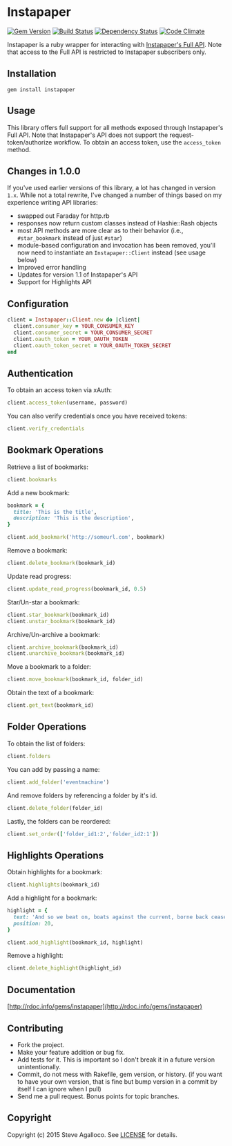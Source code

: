 # Instapaper

[![Gem Version](http://img.shields.io/gem/v/instapaper.svg)][gem]
[![Build Status](http://img.shields.io/travis/stve/instapaper.svg)][travis]
[![Dependency Status](http://img.shields.io/gemnasium/stve/instapaper.svg)][gemnasium]
[![Code Climate](http://img.shields.io/codeclimate/github/stve/instapaper.svg)][codeclimate]

[gem]: https://rubygems.org/gems/instapaper
[travis]: https://travis-ci.org/stve/instapaper
[gemnasium]: https://gemnasium.com/stve/instapaper
[codeclimate]: https://codeclimate.com/github/stve/instapaper


Instapaper is a ruby wrapper for interacting with [Instapaper's Full API](https://www.instapaper.com/api/full).  Note that access to the Full API is restricted to Instapaper subscribers only.

## Installation

    gem install instapaper

## Usage

This library offers full support for all methods exposed through Instapaper's Full API.  Note that Instapaper's API does not support the request-token/authorize workflow. To obtain an access token, use the `access_token` method.

## Changes in 1.0.0

If you've used earlier versions of this library, a lot has changed in version `1.x`. While not a total rewrite, I've changed a number of things based on my experience writing API libraries:

* swapped out Faraday for http.rb
* responses now return custom classes instead of Hashie::Rash objects
* most API methods are more clear as to their behavior (i.e., `#star_bookmark` instead of just `#star`)
* module-based configuration and invocation has been removed, you'll now need to instantiate an `Instapaper::Client` instead (see usage below)
* Improved error handling
* Updates for version 1.1 of Instapaper's API
* Support for Highlights API

## Configuration

```ruby
client = Instapaper::Client.new do |client|
  client.consumer_key = YOUR_CONSUMER_KEY
  client.consumer_secret = YOUR_CONSUMER_SECRET
  client.oauth_token = YOUR_OAUTH_TOKEN
  client.oauth_token_secret = YOUR_OAUTH_TOKEN_SECRET
end
```

## Authentication

To obtain an access token via xAuth:

```ruby
client.access_token(username, password)
```

You can also verify credentials once you have received tokens:

```ruby
client.verify_credentials
```

## Bookmark Operations

Retrieve a list of bookmarks:

```ruby
client.bookmarks
```

Add a new bookmark:

```ruby
bookmark = {
  title: 'This is the title',
  description: 'This is the description',
}

client.add_bookmark('http://someurl.com', bookmark)
```

Remove a bookmark:

```ruby
client.delete_bookmark(bookmark_id)
```

Update read progress:

```ruby
client.update_read_progress(bookmark_id, 0.5)
```

Star/Un-star a bookmark:

```ruby
client.star_bookmark(bookmark_id)
client.unstar_bookmark(bookmark_id)
```

Archive/Un-archive a bookmark:

```ruby
client.archive_bookmark(bookmark_id)
client.unarchive_bookmark(bookmark_id)
```

Move a bookmark to a folder:

```ruby
client.move_bookmark(bookmark_id, folder_id)
```

Obtain the text of a bookmark:

```ruby
client.get_text(bookmark_id)
```

## Folder Operations


To obtain the list of folders:

```ruby
client.folders
```

You can add by passing a name:

```ruby
client.add_folder('eventmachine')
```

And remove folders by referencing a folder by it's id.

```ruby
client.delete_folder(folder_id)
```

Lastly, the folders can be reordered:

```ruby
client.set_order(['folder_id1:2','folder_id2:1'])
```

## Highlights Operations

Obtain highlights for a bookmark:

```ruby
client.highlights(bookmark_id)
```

Add a highlight for a bookmark:

```ruby
highlight = {
  text: 'And so we beat on, boats against the current, borne back ceaselessly into the past.',
  position: 20,
}

client.add_highlight(bookmark_id, highlight)
```

Remove a highlight:

```ruby
client.delete_highlight(highlight_id)
```

## Documentation

[http://rdoc.info/gems/instapaper](http://rdoc.info/gems/instapaper)

## Contributing

* Fork the project.
* Make your feature addition or bug fix.
* Add tests for it. This is important so I don't break it in a
  future version unintentionally.
* Commit, do not mess with Rakefile, gem version, or history.
  (if you want to have your own version, that is fine but bump version in a commit by itself I can ignore when I pull)
* Send me a pull request. Bonus points for topic branches.

## Copyright

Copyright (c) 2015 Steve Agalloco. See [LICENSE](https://github.com/stve/instapaper/blob/master/LICENSE.md) for details.
